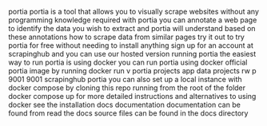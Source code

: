 portia portia is a tool that allows you to visually scrape websites without any programming knowledge required with portia you can annotate a web page to identify the data you wish to extract and portia will understand based on these annotations how to scrape data from similar pages try it out to try portia for free without needing to install anything sign up for an account at scrapinghub and you can use our hosted version running portia the easiest way to run portia is using docker you can run portia using docker official portia image by running docker run v portia projects app data projects rw p 9001 9001 scrapinghub portia you can also set up a local instance with docker compose by cloning this repo running from the root of the folder docker compose up for more detailed instructions and alternatives to using docker see the installation docs documentation documentation can be found from read the docs source files can be found in the docs directory